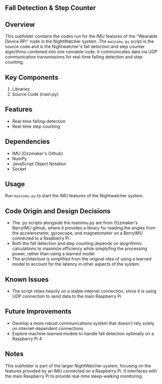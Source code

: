 ## Fall Detection & Step Counter

## Overview
This subfolder contains the codes run for the IMU features of the "Wearable Device RPi" node in the NightWatcher system. The `mainimu.py` script is the source code and is the Nightwatcher's fall detection and step counter algorithms combined into one runnable code.
It communicates data via UDP communication transmissions for real-time falling detection and step counting. 

## Key Components
1. Libraries 
2. Source Code (main.py)

## Features
- Real-time falling-detection
- Real-time step counting

## Dependencies
- IMU (Ozzmaker's Github)
- NumPy
- JavaScript Object Notation
- Socket

## Usage
Run `mainimu.py` to start the IMU features of the Nightwatcher system.

## Code Origin and Design Decisions
- The .py scripts alongside the mainimu.py are from Ozzmaker's BerryIMU github, where it provides a library for reading the angles from the accelerometer, gyroscope, and magnetometer on a BerryIMU connected to a Raspberry Pi.
- Both the fall detection and step counting depends on alogrithmic calculations to maximize efficiency while simplyfing the processing power, rather than using a learned model
- The architecture is simplified from the original idea of using a learned model to account for the latency in other aspects of the system.

## Known Issues
- The script relies heavily on a stable internet connection, since it is using UDP connection to send data to the main Raspberry Pi

## Future Improvements
- Develop a more robust communications system that doesn't rely solely on internet-dependent connections
- Explore machine learned models to handle fall detection optimally on a Raspberry Pi 4

## Notes
This subfolder is part of the larger NightWatcher system, focusing on the features provided by an IMU connected on a Raspberry Pi. It interfaces with the main Raspberry Pi to provide real-time sleep-walking monitoring.

